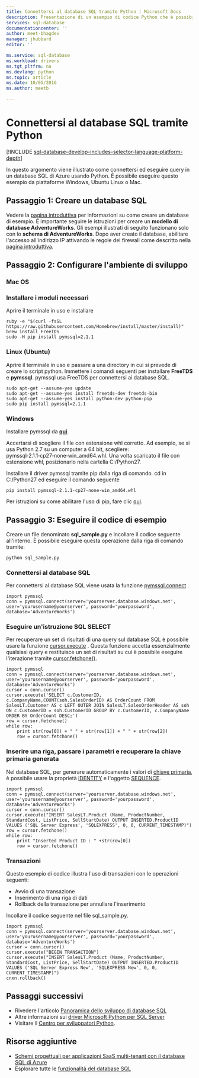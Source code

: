 ```yaml
---
title: Connettersi al database SQL tramite Python | Microsoft Docs
description: Presentazione di un esempio di codice Python che è possibile usare per connettersi al database SQL di Azure.
services: sql-database
documentationcenter: ''
author: meet-bhagdev
manager: jhubbard
editor: ''

ms.service: sql-database
ms.workload: drivers
ms.tgt_pltfrm: na
ms.devlang: python
ms.topic: article
ms.date: 10/05/2016
ms.author: meetb

---
```

# <a name="connect-to-sql-database-by-using-python"></a>Connettersi al database SQL tramite Python
[!INCLUDE [sql-database-develop-includes-selector-language-platform-depth](../../includes/sql-database-develop-includes-selector-language-platform-depth.md)]

In questo argomento viene illustrato come connettersi ed eseguire query in un database SQL di Azure usando Python. È possibile eseguire questo esempio da piattaforme Windows, Ubuntu Linux o Mac.

## <a name="step-1:-create-a-sql-database"></a>Passaggio 1: Creare un database SQL
Vedere la [pagina introduttiva](sql-database-get-started.md) per informazioni su come creare un database di esempio.  È importante seguire le istruzioni per creare un **modello di database AdventureWorks**. Gli esempi illustrati di seguito funzionano solo con lo **schema di AdventureWorks**. Dopo aver creato il database, abilitare l'accesso all'indirizzo IP attivando le regole del firewall come descritto nella [pagina introduttiva](sql-database-get-started.md).

## <a name="step-2:-configure-development-environment"></a>Passaggio 2: Configurare l'ambiente di sviluppo
### <a name="**mac-os**"></a>**Mac OS**
### <a name="install-the-required-modules"></a>Installare i moduli necessari
Aprire il terminale in uso e installare

    ruby -e "$(curl -fsSL https://raw.githubusercontent.com/Homebrew/install/master/install)"
    brew install FreeTDS
    sudo -H pip install pymssql=2.1.1

### <a name="**linux-(ubuntu)**"></a>**Linux (Ubuntu)**
Aprire il terminale in uso e passare a una directory in cui si prevede di creare lo script python. Immettere i comandi seguenti per installare **FreeTDS** e **pymssql**. pymssql usa FreeTDS per connettersi ai database SQL.

    sudo apt-get --assume-yes update
    sudo apt-get --assume-yes install freetds-dev freetds-bin
    sudo apt-get --assume-yes install python-dev python-pip
    sudo pip install pymssql=2.1.1

### <a name="**windows**"></a>**Windows**
Installare pymssql da [**qui**](http://www.lfd.uci.edu/~gohlke/pythonlibs/#pymssql). 

Accertarsi di scegliere il file con estensione whl corretto. Ad esempio, se si usa Python 2.7 su un computer a 64 bit, scegliere: pymssql‑2.1.1‑cp27‑none‑win_amd64.whl. Una volta scaricato il file con estensione whl, posizionarlo nella cartella C:/Python27.

Installare il driver pymssql tramite pip dalla riga di comando. cd in C:/Python27 ed eseguire il comando seguente

    pip install pymssql‑2.1.1‑cp27‑none‑win_amd64.whl

Per istruzioni su come abilitare l'uso di pip, fare clic [qui](http://stackoverflow.com/questions/4750806/how-to-install-pip-on-windows).

## <a name="step-3:-run-sample-code"></a>Passaggio 3: Eseguire il codice di esempio
Creare un file denominato **sql_sample.py** e incollare il codice seguente all'interno. È possibile eseguire questa operazione dalla riga di comando tramite:

    python sql_sample.py

### <a name="connect-to-your-sql-database"></a>Connettersi al database SQL
Per connettersi al database SQL viene usata la funzione [pymssql.connect](http://pymssql.org/en/latest/ref/pymssql.html) .

    import pymssql
    conn = pymssql.connect(server='yourserver.database.windows.net', user='yourusername@yourserver', password='yourpassword', database='AdventureWorks')


### <a name="execute-an-sql-select-statement"></a>Eseguire un'istruzione SQL SELECT
Per recuperare un set di risultati di una query sul database SQL è possibile usare la funzione [cursor.execute](http://pymssql.org/en/latest/ref/pymssql.html#pymssql.Cursor.execute) . Questa funzione accetta essenzialmente qualsiasi query e restituisce un set di risultati su cui è possibile eseguire l'iterazione tramite [cursor.fetchone()](http://pymssql.org/en/latest/ref/pymssql.html#pymssql.Cursor.fetchone).

    import pymssql
    conn = pymssql.connect(server='yourserver.database.windows.net', user='yourusername@yourserver', password='yourpassword', database='AdventureWorks')
    cursor = conn.cursor()
    cursor.execute('SELECT c.CustomerID, c.CompanyName,COUNT(soh.SalesOrderID) AS OrderCount FROM SalesLT.Customer AS c LEFT OUTER JOIN SalesLT.SalesOrderHeader AS soh ON c.CustomerID = soh.CustomerID GROUP BY c.CustomerID, c.CompanyName ORDER BY OrderCount DESC;')
    row = cursor.fetchone()
    while row:
        print str(row[0]) + " " + str(row[1]) + " " + str(row[2])   
        row = cursor.fetchone()


### <a name="insert-a-row,-pass-parameters,-and-retrieve-the-generated-primary-key"></a>Inserire una riga, passare i parametri e recuperare la chiave primaria generata
Nel database SQL, per generare automaticamente i valori di [chiave primaria](https://msdn.microsoft.com/library/ms179610.aspx), è possibile usare la proprietà [IDENTITY](https://msdn.microsoft.com/library/ms186775.aspx) e l'oggetto [SEQUENCE](https://msdn.microsoft.com/library/ff878058.aspx). 

    import pymssql
    conn = pymssql.connect(server='yourserver.database.windows.net', user='yourusername@yourserver', password='yourpassword', database='AdventureWorks')
    cursor = conn.cursor()
    cursor.execute("INSERT SalesLT.Product (Name, ProductNumber, StandardCost, ListPrice, SellStartDate) OUTPUT INSERTED.ProductID VALUES ('SQL Server Express', 'SQLEXPRESS', 0, 0, CURRENT_TIMESTAMP)")
    row = cursor.fetchone()
    while row:
        print "Inserted Product ID : " +str(row[0])
        row = cursor.fetchone()


### <a name="transactions"></a>Transazioni
Questo esempio di codice illustra l'uso di transazioni con le operazioni seguenti:

* Avvio di una transazione
* Inserimento di una riga di dati
* Rollback della transazione per annullare l'inserimento 

Incollare il codice seguente nel file sql_sample.py.

    import pymssql
    conn = pymssql.connect(server='yourserver.database.windows.net', user='yourusername@yourserver', password='yourpassword', database='AdventureWorks')
    cursor = conn.cursor()
    cursor.execute("BEGIN TRANSACTION")
    cursor.execute("INSERT SalesLT.Product (Name, ProductNumber, StandardCost, ListPrice, SellStartDate) OUTPUT INSERTED.ProductID VALUES ('SQL Server Express New', 'SQLEXPRESS New', 0, 0, CURRENT_TIMESTAMP)")
    cnxn.rollback()

## <a name="next-steps"></a>Passaggi successivi
* Rivedere l'articolo [Panoramica dello sviluppo di database SQL](sql-database-develop-overview.md)
* Altre informazioni sui [driver Microsoft Python per SQL Server](https://msdn.microsoft.com/library/mt652092.aspx)
* Visitare il [Centro per sviluppatori Python](/develop/python/).

## <a name="additional-resources"></a>Risorse aggiuntive
* [Schemi progettuali per applicazioni SaaS multi-tenant con il database SQL di Azure](sql-database-design-patterns-multi-tenancy-saas-applications.md)
* Esplorare tutte le [funzionalità del database SQL](https://azure.microsoft.com/services/sql-database/)

<!--HONumber=Oct16_HO2-->


